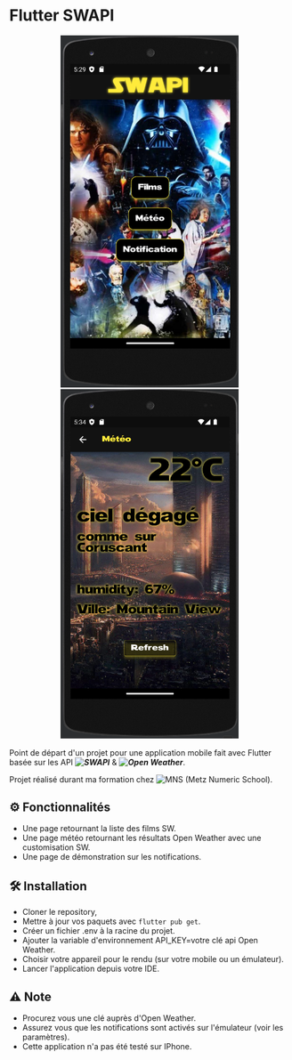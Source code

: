 # Flutter SWAPI
<div align="center">
  <img src="https://github.com/David-ODB57/Flutter-SWAPI/blob/master/img/swapi.png" width="320"/>
  <img src="https://github.com/David-ODB57/Flutter-SWAPI/blob/master/img/swapi_weather.png" width="320"/>
</div>

Point de départ d'un projet pour une application mobile fait avec Flutter basée sur les API ***![SWAPI](https://swapi.dev/)*** & ***![Open Weather](https://openweathermap.org/api)***.

Projet réalisé durant ma formation chez ![MNS](https://www.metz-numeric-school.fr/fr) (Metz Numeric School).

## :gear: Fonctionnalités
- Une page retournant la liste des films SW.
- Une page météo retournant les résultats Open Weather avec une customisation SW.
- Une page de démonstration sur les notifications.

## :hammer_and_wrench: Installation
- Cloner le repository,
- Mettre à jour vos paquets avec ```flutter pub get```.
- Créer un fichier .env à la racine du projet.
- Ajouter la variable d'environnement API_KEY=votre clé api Open Weather.
- Choisir votre appareil pour le rendu (sur votre mobile ou un émulateur).
- Lancer l'application depuis votre IDE.

## :warning: **Note**
- Procurez vous une clé auprès d'Open Weather.
- Assurez vous que les notifications sont activés sur l'émulateur (voir les paramètres).
- Cette application n'a pas été testé sur IPhone.
